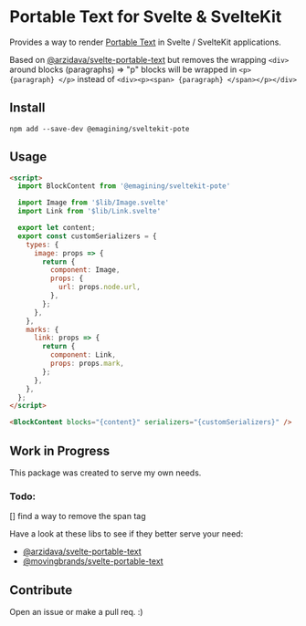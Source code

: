 # Portable Text for Svelte & SvelteKit

Provides a way to render [Portable Text](http://www.portabletext.org) in Svelte / SvelteKit applications.

Based on [@arzidava/svelte-portable-text](https://github.com/arzidava/svelte-portable-text) but removes the wrapping `<div>` around blocks (paragraphs)
=> "p" blocks will be wrapped in `<p> {paragraph} </p>` instead of `<div><p><span> {paragraph} </span></p></div>`

## Install

```
npm add --save-dev @emagining/sveltekit-pote
```

## Usage

```html
<script>
  import BlockContent from '@emagining/sveltekit-pote'

  import Image from '$lib/Image.svelte'
  import Link from '$lib/Link.svelte'

  export let content;
  export const customSerializers = {
    types: {
      image: props => {
        return {
          component: Image,
          props: {
            url: props.node.url,
          },
        };
      },
    },
    marks: {
      link: props => {
        return {
          component: Link,
          props: props.mark,
        };
      },
    },
  };
</script>

<BlockContent blocks="{content}" serializers="{customSerializers}" />
```

## Work in Progress

This package was created to serve my own needs. 
### Todo: 
[] find a way to remove the span tag

Have a look at these libs to see if they better serve your need:

- [@arzidava/svelte-portable-text](https://github.com/arzidava/svelte-portable-text)
- [@movingbrands/svelte-portable-text](https://github.com/movingbrands/svelte-portable-text)

## Contribute
Open an issue or make a pull req. :)